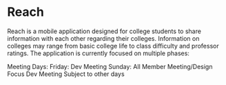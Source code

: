 # Reach
Reach is a mobile application designed for college students to share information with each other regarding their colleges. 
Information on colleges may range from basic college life to class difficulty and professor ratings. The application is
currently focused on multiple phases:

Meeting Days:
Friday: Dev Meeting
Sunday: All Member Meeting/Design Focus
Dev Meeting Subject to other days
